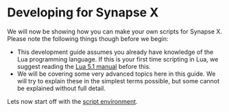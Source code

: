# Developing for Synapse X

We will now be showing how you can make your own scripts for Synapse X. Please note the following things though before we begin:

* This development guide assumes you already have knowledge of the Lua programming language. If this is your first time scripting in Lua, we suggest reading the [Lua 5.1 manual](https://www.lua.org/manual/5.1/) before this.
* We will be covering some very advanced topics here in this guide. We will try to explain these in the simplest terms possible, but some cannot be explained without full detail.

Lets now start off with the [script environment](./script_env.md).